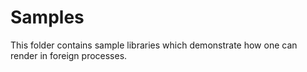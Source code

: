 # Samples

This folder contains sample libraries which demonstrate how one can render in foreign processes.
